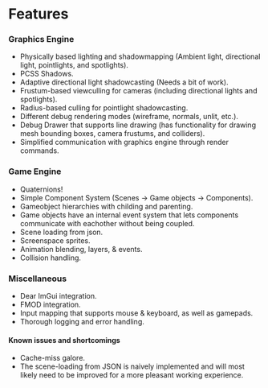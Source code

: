 # Features

### Graphics Engine
* Physically based lighting and shadowmapping (Ambient light, directional light, pointlights, and spotlights).
* PCSS Shadows.
* Adaptive directional light shadowcasting (Needs a bit of work).
* Frustum-based viewculling for cameras (including directional lights and spotlights).
* Radius-based culling for pointlight shadowcasting.
* Different debug rendering modes (wireframe, normals, unlit, etc.).
* Debug Drawer that supports line drawing (has functionality for drawing mesh bounding boxes, camera frustums, and colliders).
* Simplified communication with graphics engine through render commands.


### Game Engine
* Quaternions!
* Simple Component System (Scenes -> Game objects -> Components).
* Gameobject hierarchies with childing and parenting.
* Game objects have an internal event system that lets components communicate with eachother without being coupled.
* Scene loading from json.
* Screenspace sprites.
* Animation blending, layers, & events.
* Collision handling.


### Miscellaneous

* Dear ImGui integration.
* FMOD integration.
* Input mapping that supports mouse & keyboard, as well as gamepads.
* Thorough logging and error handling.


#### Known issues and shortcomings

* Cache-miss galore.
* The scene-loading from JSON is naively implemented and will most likely need to be improved for a more pleasant working experience.